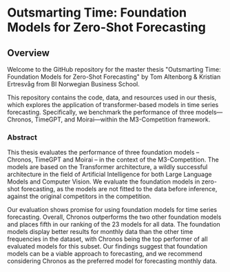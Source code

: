 # Outsmarting Time: Foundation Models for Zero-Shot Forecasting

## Overview

Welcome to the GitHub repository for the master thesis "Outsmarting Time: Foundation Models for Zero-Shot Forecasting" by Tom Altenborg & Kristian Ertresvåg from BI Norwegian Business School.

This repository contains the code, data, and resources used in our thesis, which explores the application of transformer-based models in time series forecasting. Specifically, we benchmark the performance of three models—Chronos, TimeGPT, and Moirai—within the M3-Competition framework.

### Abstract
  This thesis evaluates the performance of three foundation models – Chronos, TimeGPT and Moirai – in the context of the M3-Competition. The models are based on the Transformer architecture, a wildly successful architecture in the field of Artificial Intelligence for both Large Language Models and Computer Vision. We evaluate the foundation models in zero-shot forecasting, as the models are not fitted to the data before inference, against the original competitors in the competition. 

  Our evaluation shows promise for using foundation models for time series forecasting. Overall, Chronos outperforms the two other foundation models and places fifth in our ranking of the 23 models for all data. The foundation models display better results for monthly data than the other time frequencies in the dataset, with Chronos being the top performer of all evaluated models for this subset. Our findings suggest that foundation models can be a viable approach to forecasting, and we recommend considering Chronos as the preferred model for forecasting monthly data. 

